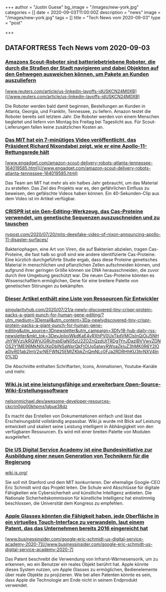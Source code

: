 +++
author = "Justin Guese"
bg_image = "/images/new-york.jpg"
categories = []
date = 2020-09-03T11:00:00Z
description = "news"
image = "/images/new-york.jpg"
tags = []
title = "Tech News vom 2020-09-03"
type = "post"

+++

        
## DATAFORTRESS Tech News vom 2020-09-03





### [Amazons Scout-Roboter sind batteriebetriebene Roboter, die durch die Straßen der Stadt navigieren und dabei Objekten auf den Gehwegen ausweichen können, um Pakete an Kunden auszuliefern](//www.reuters.com/article/us-linkedin-layoffs-idUSKCN24M0XB)


[www.reuters.com/article/us-linkedin-layoffs-idUSKCN24M0XB](//www.reuters.com/article/us-linkedin-layoffs-idUSKCN24M0XB)


Die Roboter werden bald damit beginnen, Bestellungen an Kunden in Atlanta, Georgia, und Franklin, Tennessee, zu liefern. Amazon testet die Roboter bereits seit letztem Jahr. Die Roboter werden von einem Menschen begleitet und liefern von Montag bis Freitag bei Tageslicht aus. Für Scout-Lieferungen fallen keine zusätzlichen Kosten an.


### [Das MIT hat ein 7-minütiges Video veröffentlicht, das Präsident Richard Nixondabei zeigt, wie er eine Apollo-11-Rettungsrede hält](//www.engadget.com/amazon-scout-delivery-robots-atlanta-tennessee-164019585.html)


[www.engadget.com/amazon-scout-delivery-robots-atlanta-tennessee-164019585.html](//www.engadget.com/amazon-scout-delivery-robots-atlanta-tennessee-164019585.html)


Das Team am MIT hat mehr als ein halbes Jahr gebraucht, um das Material zu erstellen. Das Ziel des Projekts war es, den gefährlichen Einfluss zu beweisen, den gefälschte Videos haben können. Ein 40-Sekunden-Clip aus dem Video ist im Artikel verfügbar.


### [CRISPR ist ein Gen-Editing-Werkzeug, das Cas-Proteine verwendet, um genetische Sequenzen auszuschneiden und zu tauschen](//nypost.com/2020/07/20/mits-deepfake-video-of-nixon-announcing-apollo-11-disaster-surfaces/)


[nypost.com/2020/07/20/mits-deepfake-video-of-nixon-announcing-apollo-11-disaster-surfaces/](//nypost.com/2020/07/20/mits-deepfake-video-of-nixon-announcing-apollo-11-disaster-surfaces/)


Bakteriophagen, eine Art von Viren, die auf Bakterien abzielen, tragen Cas-Proteine, die fast halb so groß sind wie andere identifizierte Cas-Proteine. Eine kürzlich durchgeführte Studie ergab, dass diese Proteine genetisches Material in menschlichen und pflanzlichen Zellen aufschneiden können, und aufgrund ihrer geringen Größe können sie DNA herausschneiden, die zuvor durch ihre Umgebung geschützt war. Die neuen Cas-Proteine könnten es Wissenschaftlern ermöglichen, Gene für eine breitere Palette von genetischen Störungen zu bekämpfen.


### [Dieser Artikel enthält eine Liste von Ressourcen für Entwickler](//singularityhub.com/2020/07/21/a-newly-discovered-tiny-crispr-protein-packs-a-giant-punch-for-human-gene-editing/?utm_medium=3Demail&utm_content=3Da-newlydiscovered-tiny-crispr-protein-packs-a-giant-punch-for-human-gene-editing&utm_source=3Dnewsletter&utm_campaign=3Dfy18-hub-daily-rss-newsletter&mkt_tok=3DeyJpIjoiWkdKaE4yRXhPV0UxTkdVMCIsInQiOiJ5NHJhYWVzUkRQWVJGRUhsbElaN05zU2ZOZnQzdUtTRDg1YnJDazlBVVwvZDNOS2Y1ME96MkN0UXpDblNSaWprQkFtOUg5alwvRWxaZkluZ3hMK0R6Y2lOa0IyR01ab2lmV2srNEFWN25EMlZKbkZnQmNLc0FJa2RDRHhKU3hrNXV4In0%3D)


[singularityhub.com/2020/07/21/a-newly-discovered-tiny-crispr-protein-packs-a-giant-punch-for-human-gene-editing/?utm_medium=3Demail&utm_content=3Da-newlydiscovered-tiny-crispr-protein-packs-a-giant-punch-for-human-gene-editing&utm_source=3Dnewsletter&utm_campaign=3Dfy18-hub-daily-rss-newsletter&mkt_tok=3DeyJpIjoiWkdKaE4yRXhPV0UxTkdVMCIsInQiOiJ5NHJhYWVzUkRQWVJGRUhsbElaN05zU2ZOZnQzdUtTRDg1YnJDazlBVVwvZDNOS2Y1ME96MkN0UXpDblNSaWprQkFtOUg5alwvRWxaZkluZ3hMK0R6Y2lOa0IyR01ab2lmV2srNEFWN25EMlZKbkZnQmNLc0FJa2RDRHhKU3hrNXV4In0%3D](//singularityhub.com/2020/07/21/a-newly-discovered-tiny-crispr-protein-packs-a-giant-punch-for-human-gene-editing/?utm_medium=3Demail&utm_content=3Da-newlydiscovered-tiny-crispr-protein-packs-a-giant-punch-for-human-gene-editing&utm_source=3Dnewsletter&utm_campaign=3Dfy18-hub-daily-rss-newsletter&mkt_tok=3DeyJpIjoiWkdKaE4yRXhPV0UxTkdVMCIsInQiOiJ5NHJhYWVzUkRQWVJGRUhsbElaN05zU2ZOZnQzdUtTRDg1YnJDazlBVVwvZDNOS2Y1ME96MkN0UXpDblNSaWprQkFtOUg5alwvRWxaZkluZ3hMK0R6Y2lOa0IyR01ab2lmV2srNEFWN25EMlZKbkZnQmNLc0FJa2RDRHhKU3hrNXV4In0%3D)


Die Abschnitte enthalten Schriftarten, Icons, Animationen, Youtube-Kanäle und mehr.


### [Wiki.js ist eine leistungsfähige und erweiterbare Open-Source-Wiki-Erstellungssoftware](//nelsonmichael.dev/awesome-developer-resources-ckcrin0gg00khpms1gbue38dz)


[nelsonmichael.dev/awesome-developer-resources-ckcrin0gg00khpms1gbue38dz](//nelsonmichael.dev/awesome-developer-resources-ckcrin0gg00khpms1gbue38dz)


Es macht das Erstellen von Dokumentationen einfach und lässt das Erscheinungsbild vollständig anpassbar. Wiki.js wurde mit Blick auf Leistung entwickelt und skaliert seine Leistung intelligent in Abhängigkeit von den verfügbaren Ressourcen. Es wird mit einer breiten Palette von Modulen ausgeliefert.


### [Die US Digital Service Academy ist eine Bundesinitiative zur Ausbildung einer neuen Generation von Technikern für die Regierung](//wiki.js.org/)


[wiki.js.org/](//wiki.js.org/)


Sie soll mit Stanford und dem MIT konkurrieren. Der ehemalige Google-CEO Eric Schmidt wird das Projekt leiten. Die Schule wird Abschlüsse für digitale Fähigkeiten wie Cybersicherheit und künstliche Intelligenz anbieten. Die Nationale Sicherheitskommission für künstliche Intelligenz hat einstimmig beschlossen, die Universität dem Kongress zu empfehlen.


### [Apple Glasses könnten die Fähigkeit haben, jede Oberfläche in ein virtuelles Touch-Interface zu verwandeln, laut einem Patent, das das Unternehmen bereits 2016 eingereicht hat](//www.businessinsider.com/google-eric-schmidt-us-digital-service-academy-2020-7)


[www.businessinsider.com/google-eric-schmidt-us-digital-service-academy-2020-7](//www.businessinsider.com/google-eric-schmidt-us-digital-service-academy-2020-7)


Das Patent beschreibt die Verwendung von Infrarot-Wärmesensorik, um zu erkennen, wo ein Benutzer ein reales Objekt berührt hat. Apple könnte dieses System nutzen, um Apple Glasses zu ermöglichen, Bedienelemente über reale Objekte zu projizieren. Wie bei allen Patenten könnte es sein, dass Apple die Technologie am Ende nicht in seinem Endprodukt verwendet.
